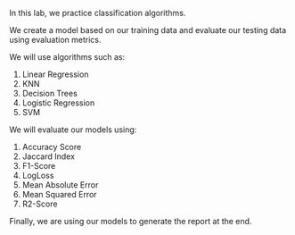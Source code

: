 In this lab, we practice classification algorithms.

We create a model based on our training data and evaluate our testing data using evaluation metrics.

We will use algorithms such as:

1. Linear Regression
2. KNN
3. Decision Trees
4. Logistic Regression
5. SVM

We will evaluate our models using:

1.  Accuracy Score
2.  Jaccard Index
3.  F1-Score
4.  LogLoss
5.  Mean Absolute Error
6.  Mean Squared Error
7.  R2-Score

Finally, we are using our models to generate the report at the end.
